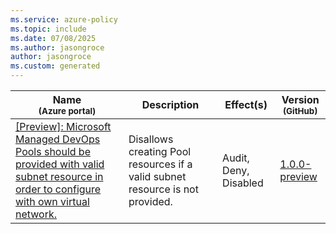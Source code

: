 ```yaml
---
ms.service: azure-policy
ms.topic: include
ms.date: 07/08/2025
ms.author: jasongroce
author: jasongroce
ms.custom: generated
---
```


|Name<br /><sub>(Azure portal)</sub> |Description |Effect(s) |Version<br /><sub>(GitHub)</sub> |
|---|---|---|---|
|[\[Preview\]: Microsoft Managed DevOps Pools should be provided with valid subnet resource in order to configure with own virtual network.](https://portal.azure.com/#blade/Microsoft_Azure_Policy/PolicyDetailBlade/definitionId/%2Fproviders%2FMicrosoft.Authorization%2FpolicyDefinitions%2F0d6d79a8-8406-4e87-814d-2dcd83b2c355) |Disallows creating Pool resources if a valid subnet resource is not provided. |Audit, Deny, Disabled |[1.0.0-preview](https://github.com/Azure/azure-policy/blob/master/built-in-policies/policyDefinitions/DevOpsInfrastructure/Subnet_Audit.json) |
